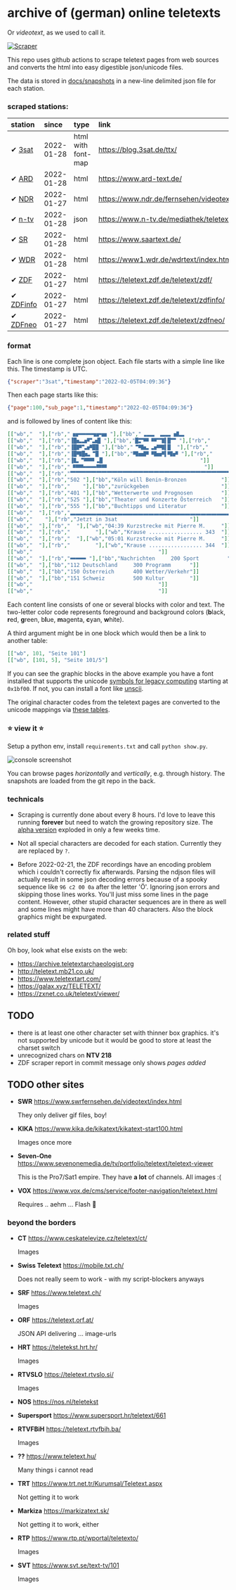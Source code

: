 # archive of (german) online teletexts

Or *videotext*, as we used to call it. 

[![Scraper](https://github.com/defgsus/teletext-archive-unicode/actions/workflows/scraper.yml/badge.svg)](https://github.com/defgsus/teletext-archive/actions/workflows/scraper.yml)

This repo uses github actions to scrape teletext pages from 
web sources and converts the html into easy digestible json/unicode files. 

The data is stored in [docs/snapshots](docs/snapshots) in a new-line 
delimited json file for each station. 


### scraped stations:

| station                               | since      | type | link
|:--------------------------------------|:-----------|:-----|:----
| ✔ [3sat](docs/snapshots/3sat)         | 2022-01-28 | html with font-map | https://blog.3sat.de/ttx/
| ✔ [ARD](docs/snapshots/ard)           | 2022-01-28 | html | https://www.ard-text.de/
| ✔ [NDR](docs/snapshots/ndr)           | 2022-01-27 | html | https://www.ndr.de/fernsehen/videotext/index.html
| ✔ [n-tv](docs/snapshots/ntv)          | 2022-01-28 | json | https://www.n-tv.de/mediathek/teletext/
| ✔ [SR](docs/snapshots/sr)             | 2022-01-28 | html | https://www.saartext.de/
| ✔ [WDR](docs/snapshots/wdr)           | 2022-01-28 | html | https://www1.wdr.de/wdrtext/index.html
| ✔ [ZDF](docs/snapshots/zdf)           | 2022-01-27 | html | https://teletext.zdf.de/teletext/zdf/
| ✔ [ZDFinfo](docs/snapshots/zdf-info)  | 2022-01-27 | html | https://teletext.zdf.de/teletext/zdfinfo/
| ✔ [ZDFneo](docs/snapshots/zdf-neo)    | 2022-01-27 | html | https://teletext.zdf.de/teletext/zdfneo/


### format

Each line is one complete json object. 
Each file starts with a simple line like this. The timestamp is UTC.
```json
{"scraper":"3sat","timestamp":"2022-02-05T04:09:36"}
```

Then each page starts like this:
```json
{"page":100,"sub_page":1,"timestamp":"2022-02-05T04:09:36"}
```

and is followed by lines of content like this:
```json
[["wb","  "],["rb","🬦🬚🬋🬋🬩🬚🬹 "],["bb","🬞🬭🬏 🬭🬭 🬻🬭                     "]]
[["wb","  "],["rb","▐█🬱🬵🬆🬵█ "],["bb","█🬒🬎🬉🬆🬨▌█🬂 "],["rb","                    "]]
[["wb","  "],["rb","▐█🬝🬟🬜██ "],["bb","🬁🬬🬱🬞🬜🬬▌█  "],["rb","                    "]]
[["wb","  "],["rb","▐█🬬█🬱🬁█ "],["bb","🬬🬹🬝🬉🬺🬜▌🬬🬜 "],["rb","                    "]]
[["wb","  "],["rb","▐🬲🬁🬎🬎🬞█                               "]]
[["wb","  "],["rb","🬉🬎🬌🬋🬋🬎🬎                               "]]
[["wb","  "],["rb","🬂🬂🬂🬂🬂🬂🬂🬂🬂🬂🬂🬂🬂🬂🬂🬂🬂🬂🬂🬂🬂🬂🬂🬂🬂🬂🬂🬂🬂🬂🬂🬂🬂🬂🬂🬂🬂 "]]
[["wb","  "],["rb","502 "],["bb","Köln will Benin-Bronzen           "]]
[["wb","  "],["rb","    "],["bb","zurückgeben                       "]]
[["wb","  "],["rb","401 "],["bb","Wetterwerte und Prognosen         "]]
[["wb","  "],["rb","525 "],["bb","Theater und Konzerte Österreich   "]]
[["wb","  "],["rb","555 "],["bb","Buchtipps und Literatur           "]]
[["wb","  "],["rb","🬭🬭🬭🬭🬭🬭🬭🬭🬭🬭🬭🬭🬭🬭🬭🬭🬭🬭🬭🬭🬭🬭🬭🬭🬭🬭🬭🬭🬭🬭🬭🬭🬭🬭🬭🬭🬭 "]]
[["wb","    "],["rb","Jetzt in 3sat                       "]]
[["wb","  "],["rb","  "],["wb","04:39 Kurzstrecke mit Pierre M.     "]]
[["wb","  "],["rb","        "],["wb","Krause ................. 343  "]]
[["wb","  "],["rb","  "],["wb","05:01 Kurzstrecke mit Pierre M.     "]]
[["wb","  "],["rb","        "],["wb","Krause ................. 344  "]]
[["wb","                                        "]]
[["wb","  "],["rb","🬋🬋🬋 "],["bb","Nachrichten     200 Sport         "]]
[["wb","  "],["bb","112 Deutschland     300 Programm      "]]
[["wb","  "],["bb","150 Österreich      400 Wetter/Verkehr"]]
[["wb","  "],["bb","151 Schweiz         500 Kultur        "]]
[["wb","                                        "]]
[["wb","                                        "]]
```

Each content line consists of one or several blocks with color and text.
The two-letter color code represents foreground and background colors
(**b**lack, **r**ed, **g**reen, b**l**ue, **m**agenta, **c**yan, **w**hite).

A third argument might be in one block which would then be a link to another table:
```json
[["wb", 101, "Seite 101"]
[["wb", [101, 5], "Seite 101/5"]
```

If you can see the graphic blocks in the above example you have a font 
installed that supports the unicode
[symbols for legacy computing](https://en.wikipedia.org/wiki/Symbols_for_Legacy_Computing)
starting at `0x1bf00`. If not, you can install a font like 
[unscii](http://viznut.fi/unscii/).

The original character codes from the teletext pages are converted to 
the unicode mappings via 
[these tables](https://en.wikipedia.org/wiki/Teletext_character_set#Graphics_character_sets).


### :star: view it :star:

Setup a python env, install `requirements.txt` and call `python show.py`.

![console screenshot](docs/img/console-screenshot.png)

You can browse pages *horizontally* and *vertically*, e.g. through history.
The snapshots are loaded from the git repo in the back. 


### technicals

- Scraping is currently done about every 8 hours. I'd love to leave this
running **forever** but need to watch the growing repository size. 
The [alpha version](https://github.com/defgsus/teletext-archive) exploded
in only a few weeks time.

- Not all special characters are decoded for each station. Currently they
are replaced by `?`.  

- Before 2022-02-21, the ZDF recordings have an encoding problem which i couldn't 
correctly fix afterwards. Parsing the ndjson files will actually result in 
some json decoding errors because of a spooky sequence like `96 c2 00 0a` after
the letter 'Ö'. Ignoring json errors and skipping those lines works. You'll just
miss some lines in the page content. However, other stupid character sequences
are in there as well and some lines might have more than 40 characters. 
Also the block graphics might be expurgated. 


### related stuff

Oh boy, look what else exists on the web: 

- https://archive.teletextarchaeologist.org
- http://teletext.mb21.co.uk/
- https://www.teletextart.com/
- https://galax.xyz/TELETEXT/
- https://zxnet.co.uk/teletext/viewer/


## TODO

- there is at least one other character set with thinner box graphics. 
  it's not supported by unicode but it would be good to store 
  at least the charset switch
- unrecognized chars on **NTV 218**
- ZDF scraper report in commit message only shows *pages added*


## TODO other sites
    
- **SWR** https://www.swrfernsehen.de/videotext/index.html

  They only deliver gif files, boy!
    
- **KIKA** https://www.kika.de/kikatext/kikatext-start100.html

  Images once more
    
- **Seven-One** https://www.sevenonemedia.de/tv/portfolio/teletext/teletext-viewer
  
  This is the Pro7/Sat1 empire. They have **a lot** of channels. All images :(

- **VOX** https://www.vox.de/cms/service/footer-navigation/teletext.html

  Requires .. aehm ... Flash :rofl:


### beyond the borders

- **CT** https://www.ceskatelevize.cz/teletext/ct/

  Images

- **Swiss Teletext** https://mobile.txt.ch/  
  
  Does not really seem to work - with my script-blockers anyways

- **SRF** https://www.teletext.ch/

  Images

- **ORF** https://teletext.orf.at/

  JSON API delivering ... image-urls

- **HRT** https://teletekst.hrt.hr/

  Images
  
- **RTVSLO** https://teletext.rtvslo.si/

  Images
  
- **NOS** https://nos.nl/teletekst

- **Supersport** https://www.supersport.hr/teletext/661

- **RTVFBiH** https://teletext.rtvfbih.ba/

  Images
  
- **??** https://www.teletext.hu/

  Many things i cannot read

- **TRT** https://www.trt.net.tr/Kurumsal/Teletext.aspx

  Not getting it to work
  
- **Markiza** https://markizatext.sk/
  
  Not getting it to work, either
  
- **RTP** https://www.rtp.pt/wportal/teletexto/

  Images
  
- **SVT** https://www.svt.se/text-tv/101

  Images
  